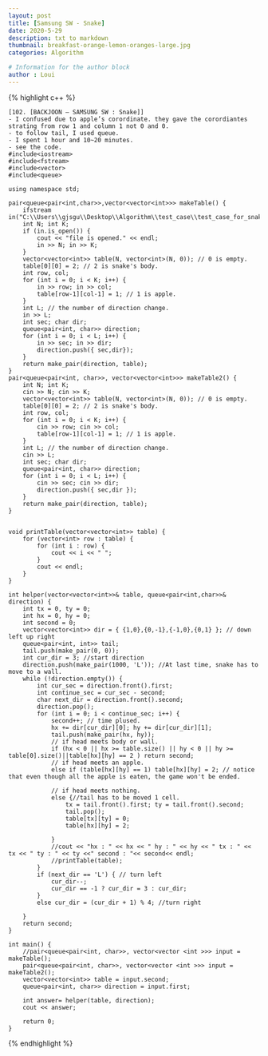 ```yaml
---
layout: post
title: [Samsung SW - Snake]
date: 2020-5-29
description: txt to markdown
thumbnail: breakfast-orange-lemon-oranges-large.jpg
categories: Algorithm

# Information for the author block
author : Loui
---
```


{% highlight c++ %}

	﻿[102. [BACKJOON – SAMSUNG SW : Snake]]
	- I confused due to apple’s corordinate. they gave the corordiantes strating from row 1 and column 1 not 0 and 0.
	- to follow tail, I used queue.
	- I spent 1 hour and 10~20 minutes.
	- see the code.
	#include<iostream>
	#include<fstream>
	#include<vector>
	#include<queue>
	
	using namespace std;
	
	pair<queue<pair<int,char>>,vector<vector<int>>> makeTable() {
		ifstream in("C:\\Users\\gjsgu\\Desktop\\Algorithm\\test_case\\test_case_for_snake.txt");
		int N; int K;
		if (in.is_open()) {
			cout << "file is opened." << endl;
			in >> N; in >> K;
		}
		vector<vector<int>> table(N, vector<int>(N, 0)); // 0 is empty.
		table[0][0] = 2; // 2 is snake's body.
		int row, col;
		for (int i = 0; i < K; i++) {
			in >> row; in >> col;
			table[row-1][col-1] = 1; // 1 is apple.
		}
		int L; // the number of direction change.
		in >> L;
		int sec; char dir;
		queue<pair<int, char>> direction;
		for (int i = 0; i < L; i++) {
			in >> sec; in >> dir;
			direction.push({ sec,dir});
		}
		return make_pair(direction, table);
	}
	pair<queue<pair<int, char>>, vector<vector<int>>> makeTable2() {
		int N; int K;
		cin >> N; cin >> K;
		vector<vector<int>> table(N, vector<int>(N, 0)); // 0 is empty.
		table[0][0] = 2; // 2 is snake's body.
		int row, col;
		for (int i = 0; i < K; i++) {
			cin >> row; cin >> col;
			table[row-1][col-1] = 1; // 1 is apple.
		}
		int L; // the number of direction change.
		cin >> L;
		int sec; char dir;
		queue<pair<int, char>> direction;
		for (int i = 0; i < L; i++) {
			cin >> sec; cin >> dir;
			direction.push({ sec,dir });
		}
		return make_pair(direction, table);
	}
	
	
	void printTable(vector<vector<int>> table) {
		for (vector<int> row : table) {
			for (int i : row) {
				cout << i << " ";
			}
			cout << endl;
		}
	}
	
	int helper(vector<vector<int>>& table, queue<pair<int,char>>& direction) {
		int tx = 0, ty = 0;
		int hx = 0, hy = 0;
		int second = 0;
		vector<vector<int>> dir = { {1,0},{0,-1},{-1,0},{0,1} }; // down left up right
		queue<pair<int, int>> tail;
		tail.push(make_pair(0, 0));
		int cur_dir = 3; //start direction
		direction.push(make_pair(1000, 'L')); //At last time, snake has to move to a wall.
		while (!direction.empty()) {
			int cur_sec = direction.front().first;
			int continue_sec = cur_sec - second;
			char next_dir = direction.front().second;
			direction.pop();
			for (int i = 0; i < continue_sec; i++) {
				second++; // time plused.
				hx += dir[cur_dir][0]; hy += dir[cur_dir][1];
				tail.push(make_pair(hx, hy));
				// if head meets body or wall.
				if (hx < 0 || hx >= table.size() || hy < 0 || hy >= table[0].size()||table[hx][hy] == 2 ) return second;
				// if head meets an apple.
				else if (table[hx][hy] == 1) table[hx][hy] = 2; // notice that even though all the apple is eaten, the game won't be ended.
				
				// if head meets nothing.
				else {//tail has to be moved 1 cell.
					tx = tail.front().first; ty = tail.front().second;
					tail.pop();
					table[tx][ty] = 0;
					table[hx][hy] = 2;
					
				}
				//cout << "hx : " << hx << " hy : " << hy << " tx : " << tx << " ty : " << ty <<" second : "<< second<< endl;
				//printTable(table);
			}
			if (next_dir == 'L') { // turn left
				cur_dir--;
				cur_dir == -1 ? cur_dir = 3 : cur_dir;
			}
			else cur_dir = (cur_dir + 1) % 4; //turn right
			
		}
		return second;
	}
	
	int main() {
		//pair<queue<pair<int, char>>, vector<vector <int >>> input = makeTable();
		pair<queue<pair<int, char>>, vector<vector <int >>> input = makeTable2();
		vector<vector<int>> table = input.second;
		queue<pair<int, char>> direction = input.first;
		
		int answer= helper(table, direction);
		cout << answer;
	
		return 0;
	}
	
{% endhighlight %}

